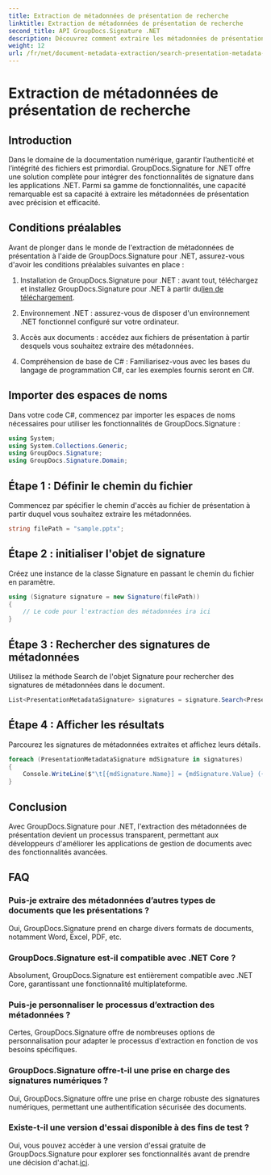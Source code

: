 ```yaml
---
title: Extraction de métadonnées de présentation de recherche
linktitle: Extraction de métadonnées de présentation de recherche
second_title: API GroupDocs.Signature .NET
description: Découvrez comment extraire les métadonnées de présentation à l’aide de GroupDocs.Signature pour .NET. Améliorez vos capacités de gestion de documents sans effort.
weight: 12
url: /fr/net/document-metadata-extraction/search-presentation-metadata-extraction/
---
```


# Extraction de métadonnées de présentation de recherche

## Introduction
Dans le domaine de la documentation numérique, garantir l’authenticité et l’intégrité des fichiers est primordial. GroupDocs.Signature for .NET offre une solution complète pour intégrer des fonctionnalités de signature dans les applications .NET. Parmi sa gamme de fonctionnalités, une capacité remarquable est sa capacité à extraire les métadonnées de présentation avec précision et efficacité.
## Conditions préalables
Avant de plonger dans le monde de l'extraction de métadonnées de présentation à l'aide de GroupDocs.Signature pour .NET, assurez-vous d'avoir les conditions préalables suivantes en place :
1.  Installation de GroupDocs.Signature pour .NET : avant tout, téléchargez et installez GroupDocs.Signature pour .NET à partir du[lien de téléchargement](https://releases.groupdocs.com/signature/net/).
   
2. Environnement .NET : assurez-vous de disposer d'un environnement .NET fonctionnel configuré sur votre ordinateur.
   
3. Accès aux documents : accédez aux fichiers de présentation à partir desquels vous souhaitez extraire des métadonnées.
   
4. Compréhension de base de C# : Familiarisez-vous avec les bases du langage de programmation C#, car les exemples fournis seront en C#.

## Importer des espaces de noms
Dans votre code C#, commencez par importer les espaces de noms nécessaires pour utiliser les fonctionnalités de GroupDocs.Signature :
```csharp
using System;
using System.Collections.Generic;
using GroupDocs.Signature;
using GroupDocs.Signature.Domain;
```
## Étape 1 : Définir le chemin du fichier
Commencez par spécifier le chemin d'accès au fichier de présentation à partir duquel vous souhaitez extraire les métadonnées.
```csharp
string filePath = "sample.pptx";
```
## Étape 2 : initialiser l'objet de signature
Créez une instance de la classe Signature en passant le chemin du fichier en paramètre.
```csharp
using (Signature signature = new Signature(filePath))
{
    // Le code pour l'extraction des métadonnées ira ici
}
```
## Étape 3 : Rechercher des signatures de métadonnées
Utilisez la méthode Search de l'objet Signature pour rechercher des signatures de métadonnées dans le document.
```csharp
List<PresentationMetadataSignature> signatures = signature.Search<PresentationMetadataSignature>(SignatureType.Metadata);
```
## Étape 4 : Afficher les résultats
Parcourez les signatures de métadonnées extraites et affichez leurs détails.
```csharp
foreach (PresentationMetadataSignature mdSignature in signatures)
{
    Console.WriteLine($"\t[{mdSignature.Name}] = {mdSignature.Value} ({mdSignature.Type})");
}
```

## Conclusion
Avec GroupDocs.Signature pour .NET, l'extraction des métadonnées de présentation devient un processus transparent, permettant aux développeurs d'améliorer les applications de gestion de documents avec des fonctionnalités avancées.
## FAQ
### Puis-je extraire des métadonnées d’autres types de documents que les présentations ?
Oui, GroupDocs.Signature prend en charge divers formats de documents, notamment Word, Excel, PDF, etc.
### GroupDocs.Signature est-il compatible avec .NET Core ?
Absolument, GroupDocs.Signature est entièrement compatible avec .NET Core, garantissant une fonctionnalité multiplateforme.
### Puis-je personnaliser le processus d’extraction des métadonnées ?
Certes, GroupDocs.Signature offre de nombreuses options de personnalisation pour adapter le processus d'extraction en fonction de vos besoins spécifiques.
### GroupDocs.Signature offre-t-il une prise en charge des signatures numériques ?
Oui, GroupDocs.Signature offre une prise en charge robuste des signatures numériques, permettant une authentification sécurisée des documents.
### Existe-t-il une version d'essai disponible à des fins de test ?
 Oui, vous pouvez accéder à une version d'essai gratuite de GroupDocs.Signature pour explorer ses fonctionnalités avant de prendre une décision d'achat.[ici](https://releases.groupdocs.com/).